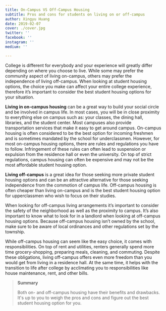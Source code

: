 ```yaml
---
title: On-Campus VS Off-Campus Housing
subtitle: Pros and cons for students on living on or off-campus
author: Xingyu Huang
date: 2019-02-07
cover: ./cover.jpg
twitter: ''
facebook: ''
instagram: ''
medium: ''

---
```


College is different for everybody and your experience will greatly differ depending on where you choose to live. While some may prefer the community aspect of living on-campus, others may prefer the independence of living off-campus. When looking at student housing options, the choice you make can affect your entire college experience, therefore it’s important to consider the best student housing options for your situation.

**Living in on-campus housing** can be a great way to build your social circle and be involved in campus life.  In most cases, you will be in close proximity to everything else on campus such as: your classes, the dining hall, libraries, and the student center. Most campuses also provide transportation services that make it easy to get around campus. On-campus housing is often considered to be the best option for incoming freshmen and is sometimes mandated by the school for underclassmen. 
However, for most on-campus housing options, there are rules and regulations you have to follow. Infringement of these rules can often lead to suspension or expulsion from the residence hall or even the university. On top of strict regulations, campus housing can often be expensive and may not be the most affordable student housing option. 

**Living off-campus** is a great idea for those seeking more private student housing options and can be an attractive alternative for those seeking independence from the commotion of campus life. Off-campus housing is often cheaper than living on-campus and is the best student housing option for upperclassmen who wish to focus on their studies.

When looking for off-campus living arrangements it’s important to consider the safety of the neighborhood as well as the proximity to campus. It’s also important to know what to look for in a landlord when looking at off-campus housing options. Because off-campus housing isn’t owned by the school, make sure to be aware of local ordinances and other regulations set by the township. 

While off-campus housing can seem like the easy choice, it comes with responsibilities. On top of rent and utilities, renters generally spend more time grocery-shopping, preparing meals, cleaning, and commuting. Despite these obligations, living off-campus offers even more freedom than you would get from living in a residence hall. At the same time, it helps with the transition to life after college by acclimating you to responsibilities like house maintenance, rent, and other bills.

>**Summary**
>
>Both on- and off-campus housing have their benefits and drawbacks. It's up to you to weigh the pros and cons and figure out the best student housing option for you.
